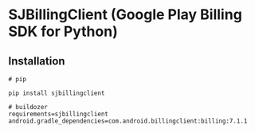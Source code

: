 # SJBillingClient (Google Play Billing SDK for Python)

<!-- GitAds-Verify: 71CCWMQSMVD67LS4WF4N44EXISSL2UTQ -->


## Installation
```shell
# pip

pip install sjbillingclient

# buildozer
requirements=sjbillingclient
android.gradle_dependencies=com.android.billingclient:billing:7.1.1
```
